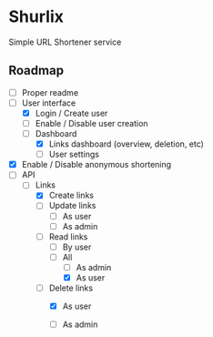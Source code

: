 # Shurlix
Simple URL Shortener service


## Roadmap

- [ ] Proper readme
- [ ] User interface
    - [x] Login / Create user
    - [ ] Enable / Disable user creation
    - [ ] Dashboard
        - [x] Links dashboard (overview, deletion, etc)
        - [ ] User settings
- [x] Enable / Disable anonymous shortening
- [ ] API
    - [ ] Links
        - [x] Create links
        - [ ] Update links
            - [ ] As user
            - [ ] As admin
        - [ ] Read links
            - [ ] By user
            - [ ] All   
                - [ ] As admin
                - [x] As user
        - [ ] Delete links
            - [x] As user
            - [ ] As admin

